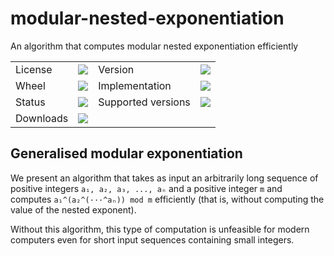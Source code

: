 # modular-nested-exponentiation

An algorithm that computes modular nested exponentiation efficiently

<table>
    <tr>
        <td>License</td>
        <td><img src='https://img.shields.io/pypi/l/mod-nest-exp.svg'></td>
        <td>Version</td>
        <td><img src='https://img.shields.io/pypi/v/mod-nest-exp.svg'></td>
    </tr>
    <tr>
        <td>Wheel</td>
        <td><img src='https://img.shields.io/pypi/wheel/mod-nest-exp.svg'></td>
        <td>Implementation</td>
        <td><img src='https://img.shields.io/pypi/implementation/mod-nest-exp.svg'></td>
    </tr>
    <tr>
        <td>Status</td>
        <td><img src='https://img.shields.io/pypi/status/mod-nest-exp.svg'></td>
        <td>Supported versions</td>
        <td><img src='https://img.shields.io/pypi/pyversions/mod-nest-exp.svg'></td>
    </tr>
    <tr>
        <td>Downloads</td>
        <td><img src='https://img.shields.io/pypi/dm/mod-nest-exp.svg'></td>
    </tr>
</table>

## Generalised modular exponentiation

We present an algorithm that takes as input an arbitrarily long sequence of positive integers `a₁, a₂, a₃, ..., aₙ` and a positive integer `m` and computes `a₁^(a₂^(···^aₙ)) mod m` efficiently (that is, without computing the value of the nested exponent).

Without this algorithm, this type of computation is unfeasible for modern computers even for short input sequences containing small integers.